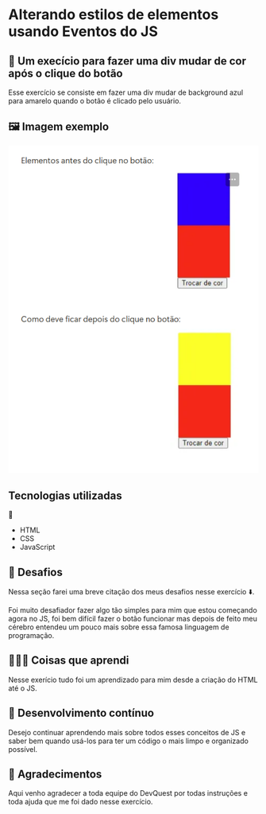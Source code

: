 # Alterando estilos de elementos usando Eventos do JS

## 🧩 Um execício para fazer uma div mudar de cor após o clique do botão

Esse exercício se consiste em fazer uma div mudar de background azul para amarelo quando o botão é clicado pelo usuário.

## 🖼️ Imagem exemplo

<img src="./imagens/imagem-de-exemplo.png">

##  Tecnologias utilizadas
🚀
- HTML
- CSS
- JavaScript

## 🗻 Desafios

Nessa seção farei uma breve citação dos meus desafios nesse exercício ⬇️.

Foi muito desafiador fazer algo tão simples para mim que estou começando agora no JS, foi bem difícil fazer o botão funcionar mas depois de feito meu cérebro entendeu um pouco mais sobre essa famosa linguagem de programação.

## 🧑🏽‍💻 Coisas que aprendi

Nesse exerício tudo foi um aprendizado para mim desde a criação do HTML até o JS.

## 🎯 Desenvolvimento contínuo

Desejo continuar aprendendo mais sobre todos esses conceitos de JS e saber bem quando usá-los para ter um código o mais limpo e organizado possível.

## 🙏 Agradecimentos

Aqui venho agradecer a toda equipe do DevQuest por todas instruções e toda ajuda que me foi dado nesse exercício.

